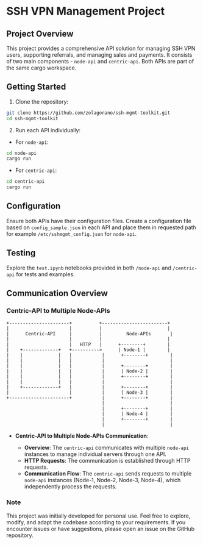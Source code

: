 # SSH VPN Management Project

## Project Overview

This project provides a comprehensive API solution for managing SSH VPN users, supporting referrals, and managing sales and payments. It consists of two main components - `node-api` and `centric-api`. Both APIs are part of the same cargo workspace.

## Getting Started

1. Clone the repository:

```bash
git clone https://github.com/zolagonano/ssh-mgmt-toolkit.git
cd ssh-mgmt-toolkit
```

2. Run each API individually:

- For `node-api`:

```bash
cd node-api
cargo run
```

- For `centric-api`:

```bash
cd centric-api
cargo run
```

## Configuration

Ensure both APIs have their configuration files. Create a configuration file based on `config_sample.json` in each API and place them in requested path for example `/etc/sshmgmt_config.json` for `node-api`.

## Testing

Explore the `test.ipynb` notebooks provided in both `/node-api` and `/centric-api` for tests and examples.

## Communication Overview

### Centric-API to Multiple Node-APIs

```plaintext
+----------------------+          +------------------------+
|                      |          |                        |
|      Centric-API     |          |         Node-APIs       |
|                      |          |                        |
|                      |   HTTP   |      +--------+        |
|    +-------------+   +---------->      | Node-1 |        |
|    |             |   |           |      +--------+        |
|    |             |   |           |                        |
|    |             |   |           |      +--------+        |
|    |             |   |           |      | Node-2 |        |
|    |             |   |           |      +--------+        |
|    |             |   |           |                        |
|    +-------------+   |           |      +--------+        |
|                      |           |      | Node-3 |        |
+----------------------+           |      +--------+        |
                                   |                        |
                                   |      +--------+        |
                                   |      | Node-4 |        |
                                   |      +--------+        |
                                   |                        |
```

- **Centric-API to Multiple Node-APIs Communication**:

  - **Overview**: The `centric-api` communicates with multiple `node-api` instances to manage individual servers through one API.
  - **HTTP Requests**: The communication is established through HTTP requests.
  - **Communication Flow**: The `centric-api` sends requests to multiple `node-api` instances (Node-1, Node-2, Node-3, Node-4), which independently process the requests.

### Note

This project was initially developed for personal use. Feel free to explore, modify, and adapt the codebase according to your requirements. If you encounter issues or have suggestions, please open an issue on the GitHub repository.
